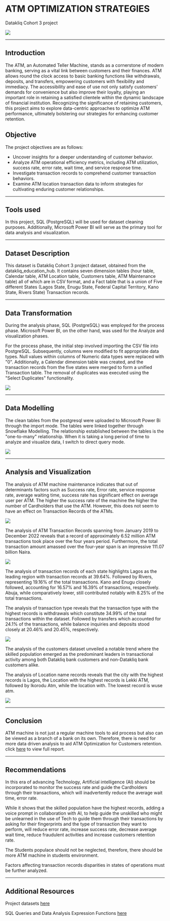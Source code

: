 # ATM OPTIMIZATION STRATEGIES
Datakliq Cohort 3 project 

![](65e221d80e47f1b6a163bb9aba3ac62c.jpg)

---
## Introduction 
The ATM, an Automated Teller Machine, stands as a cornerstone of modern banking, serving as a vital link between customers and their finances.
ATM allows round the clock access to basic banking functions like withdrawals, deposits, and transfers, empowering customers with flexibility and immediacy.
The accessibility and ease of use not only satisfy customers’ demands for convenience but also improve their loyalty, playing an important role in retaining a satisfied clientele within the dynamic landscape of financial institution.
Recognizing the significance of retaining customers, this project aims to explore data-centric approaches to optimize ATM performance, ultimately bolstering our strategies for enhancing customer retention.

## Objective
The project objectives are as follows:
- Uncover insights for a deeper understanding of customer behavior.
- Analyze ATM operational efficiency metrics, including ATM utilization, success rate, error rate, wait time, and service response time.
- Investigate transaction records to comprehend customer transaction behaviors.
- Examine ATM location transaction data to inform strategies for cultivating enduring customer relationships.
---

## Tools used
In this project, SQL (PostgreSQL) will be used for dataset cleaning purposes. Additionally, Microsoft Power BI will serve as the primary tool for data analysis and visualization.

---

## Dataset Description
This dataset is Datakliq Cohort 3 project dataset, obtained from the datakliq_education_hub.
It contains seven dimension tables (hour table, Calendar table, ATM Location table, Customers table, ATM Maintenance table) all of which are in CSV format, and a Fact table that is a union of Five different States (Lagos State, Enugu State, Federal Capital Territory, Kano State, Rivers State) Transaction records.

---

## Data Transformation
During the analysis phase, SQL (PostgreSQL) was employed for the process phase. Microsoft Power BI, on the other hand, was used for the Analyze and visualization phases.

For the process phase, the initial step involved importing the CSV file into PostgreSQL. Subsequently, columns were modified to fit appropriate data types. Null values within columns of Numeric data types were replaced with "0". Additionally, a Calendar dimension table was created, and the transaction records from the five states were merged to form a unified Transaction table.
The removal of duplicates was executed using the "Select Duplicates" functionality.

![](sqlATMsnapshot.PNG)

---

## Data Modelling
The clean tables from the postgresql were uploaded to Microsoft Power Bi through the import mode. The tables were linked together through Snowflake Modelling. The relationship established between the tables is the "one-to-many" relationship. When it is taking a long period of time to analyze and visualize data, I switch to direct query mode. 

![](Modelling.PNG)

---

## Analysis and Visualization

The analysis of ATM machine maintenance indicates that out of determinants factors such as Success rate, Error rate, service response rate, average waiting time, success rate has significant effect on average user per ATM. The higher the success rate of the machine the higher the number of Cardholders that use the ATM. However, this does not seem to have an effect on Transaction Records of the ATMs.

![](ATM_machineAnalysis2.PNG)

The analysis of ATM Transaction Records spanning from January 2019 to December 2022 reveals that a record of approximately 6.52 million ATM transactions took place over the four years period. Furthermore, the total transaction amount amassed over the four-year span is an impressive 111.07 billion Naira.

![](transaction_record2.PNG)

The analysis of transaction records of each state highlights Lagos as the leading region with transaction records at 39.64%. Followed by  Rivers, representing 19.16% of the total transactions. Kano and Enugu closely followed, accounting for 16.57% and 16.39% of transactions, respectively. Abuja, while comparatively lower, still contributed notably with 8.25% of the total transactions.

The analysis of transaction type reveals that the transaction type with the highest records is  withdrawals which constitute 34.99% of the total transactions within the dataset. Followed by transfers which accounted for 24.1% of the transactions, while balance inquiries and deposits stood closely at 20.46% and 20.45%, respectively.

![](Transact_recordAnalysis2.PNG)

The analysis of the customers dataset unveiled  a notable trend where the skilled population emerged as the predominant leaders in transactional activity among both Datakliq bank customers and non-Datakliq bank customers alike.

The analysis of Location name records reveals that the city with the highest records is Lagos, the Location with the highest records is Lekki ATM, followed by Ikorodu Atm, while the location with. The lowest record is wuse atm.

![](ATM_locationAnalysis.PNG)

---

## Conclusion
ATM machine is not just a regular machine tools to aid process but also can be viewed as a branch of a bank on its own. Therefore, there is need for more data driven analysis to aid ATM Optimization for Customers retention.
click [here](https://app.powerbi.com/groups/me/reports/0c09e26d-47b2-4fa4-b118-b20ad58d6382?ctid=1885a007-d2f3-4844-b396-f2cfbfe0a7c0&pbi_source=linkShare) to view full report.

---

## Recommendations

In this era of advancing Technology, Artificial intelligence (AI) should be incorporated to monitor the success rate and guide the Cardholders through their transactions, which will inadvertently reduce the average wait time, error rate.

While it shows that the skilled population have the highest records, adding a voice prompt in collaboration with AI, to help guide the unskilled who might be unlearned in the use of Tech to guide them through their transactions by asking for their fingerprints and the type of transaction they want to perform, will reduce error rate, increase success rate, decrease average wait time, reduce fraudulent activities and increase customers retention rate.

The Students populace should not be neglected, therefore, there should be more ATM machine in students environment.

Factors affecting transaction records disparities in states of operations must be further analyzed.


---

## Additional Resources 
Project datasets [here](ATM_Optimization_Strategy_Datakliq_Project-2.pdf)

SQL Queries and Data Analysis Expression Functions [here](ATMOptimizationSQL_DAX.pdf)
